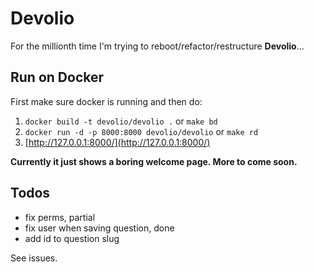 # Devolio

For the millionth time I'm trying to reboot/refactor/restructure **Devolio**...

## Run on Docker
First make sure docker is running and then do:

1. `docker build -t devolio/devolio .` or `make bd`
2. `docker run -d -p 8000:8000 devolio/devolio` or `make rd`
3. [http://127.0.0.1:8000/](http://127.0.0.1:8000/)

**Currently it just shows a boring welcome page. More to come soon.**

## Todos

- fix perms, partial
- fix user when saving question, done
- add id to question slug

See issues.